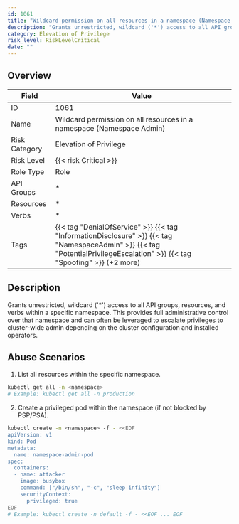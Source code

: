 ```yaml
---
id: 1061
title: "Wildcard permission on all resources in a namespace (Namespace Admin)"
description: "Grants unrestricted, wildcard ('*') access to all API groups, resources, and verbs within a specific namespace. This provides full administrative control over that namespace and can often be leveraged to escalate privileges to cluster-wide admin depending on the cluster configuration and installed operators."
category: Elevation of Privilege
risk_level: RiskLevelCritical
date: ""
---
```


## Overview

| Field         | Value                                                                                                                                                                      |
| ------------- | -------------------------------------------------------------------------------------------------------------------------------------------------------------------------- |
| ID            | 1061                                                                                                                                                                       |
| Name          | Wildcard permission on all resources in a namespace (Namespace Admin)                                                                                                      |
| Risk Category | Elevation of Privilege                                                                                                                                                     |
| Risk Level    | {{< risk Critical >}}                                                                                                                                                      |
| Role Type     | Role                                                                                                                                                                       |
| API Groups    | \*                                                                                                                                                                         |
| Resources     | \*                                                                                                                                                                         |
| Verbs         | \*                                                                                                                                                                         |
| Tags          | {{< tag "DenialOfService" >}} {{< tag "InformationDisclosure" >}} {{< tag "NamespaceAdmin" >}} {{< tag "PotentialPrivilegeEscalation" >}} {{< tag "Spoofing" >}} (+2 more) |

## Description

Grants unrestricted, wildcard ('\*') access to all API groups, resources, and verbs within a specific namespace. This provides full administrative control over that namespace and can often be leveraged to escalate privileges to cluster-wide admin depending on the cluster configuration and installed operators.

## Abuse Scenarios

1. List all resources within the specific namespace.

```bash
kubectl get all -n <namespace>
# Example: kubectl get all -n production

```

2. Create a privileged pod within the namespace (if not blocked by PSP/PSA).

```bash
kubectl create -n <namespace> -f - <<EOF
apiVersion: v1
kind: Pod
metadata:
  name: namespace-admin-pod
spec:
  containers:
  - name: attacker
    image: busybox
    command: ["/bin/sh", "-c", "sleep infinity"]
    securityContext:
      privileged: true
EOF
# Example: kubectl create -n default -f - <<EOF ... EOF

```
